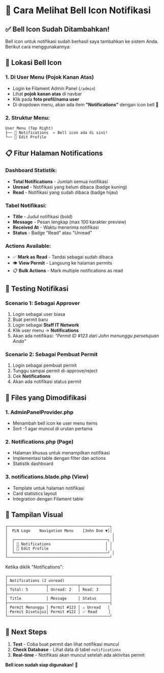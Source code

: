 # 🔔 Cara Melihat Bell Icon Notifikasi

## ✅ **Bell Icon Sudah Ditambahkan!**

Bell icon untuk notifikasi sudah berhasil saya tambahkan ke sistem Anda. Berikut cara menggunakannya:

## 🎯 **Lokasi Bell Icon**

### **1. Di User Menu (Pojok Kanan Atas)**
- Login ke Filament Admin Panel (`/admin`)
- Lihat **pojok kanan atas** di navbar
- Klik pada **foto profil/nama user**
- Di dropdown menu, akan ada item **"Notifications"** dengan icon bell 🔔

### **2. Struktur Menu:**
```
User Menu (Top Right)
├── 🔔 Notifications  ← Bell icon ada di sini!  
└── 👤 Edit Profile
```

## 📋 **Fitur Halaman Notifications**

### **Dashboard Statistik:**
- **Total Notifications** - Jumlah semua notifikasi
- **Unread** - Notifikasi yang belum dibaca (badge kuning)
- **Read** - Notifikasi yang sudah dibaca (badge hijau)

### **Tabel Notifikasi:**
- **Title** - Judul notifikasi (bold)
- **Message** - Pesan lengkap (max 100 karakter preview)
- **Received At** - Waktu menerima notifikasi
- **Status** - Badge "Read" atau "Unread"

### **Actions Available:**
- ✅ **Mark as Read** - Tandai sebagai sudah dibaca
- 👁️ **View Permit** - Langsung ke halaman permits
- 📋 **Bulk Actions** - Mark multiple notifications as read

## 🧪 **Testing Notifikasi**

### **Scenario 1: Sebagai Approver**
1. Login sebagai user biasa
2. Buat permit baru 
3. Login sebagai **Staff IT Network**
4. Klik user menu → **Notifications** 
5. Akan ada notifikasi: *"Permit ID #123 dari John menunggu persetujuan Anda"*

### **Scenario 2: Sebagai Pembuat Permit**
1. Login sebagai pembuat permit
2. Tunggu sampai permit di-approve/reject
3. Cek **Notifications** 
4. Akan ada notifikasi status permit

## 🔧 **Files yang Dimodifikasi**

### **1. AdminPanelProvider.php**
- Menambah bell icon ke user menu items
- Sort -1 agar muncul di urutan pertama

### **2. Notifications.php (Page)**  
- Halaman khusus untuk menampilkan notifikasi
- Implementasi table dengan filter dan actions
- Statistik dashboard

### **3. notifications.blade.php (View)**
- Template untuk halaman notifikasi
- Card statistics layout
- Integration dengan Filament table

## 🎨 **Tampilan Visual**

```
┌─────────────────────────────────────────────┐
│  PLN Logo    Navigation Menu    [John Doe ▼]│
│                                              │
│  ┌─────────────────────────────────────────┐ │
│  │ 🔔 Notifications                        │ │  
│  │ 👤 Edit Profile                         │ │
│  └─────────────────────────────────────────┘ │
└─────────────────────────────────────────────┘
```

Ketika diklik "Notifications":
```
┌─────────────────────────────────────────────┐
│ Notifications (2 unread)                    │
├─────────────────┬─────────────┬─────────────┤
│ Total: 5        │ Unread: 2   │ Read: 3     │
├─────────────────────────────────────────────┤
│ Title           │ Message     │ Status      │
├─────────────────────────────────────────────┤
│ Permit Menunggu │ Permit #123 │ ⚠️ Unread   │
│ Permit Disetujui│ Permit #122 │ ✅ Read     │
└─────────────────────────────────────────────┘
```

## 🚀 **Next Steps**

1. **Test** - Coba buat permit dan lihat notifikasi muncul
2. **Check Database** - Lihat data di tabel `notifications`  
3. **Real-time** - Notifikasi akan muncul setelah ada aktivitas permit

**Bell icon sudah siap digunakan!** 🎉
